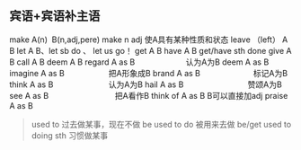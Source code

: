 ## 宾语+宾语补主语
make A(n)  B(n,adj,pere)
make n adj 使A具有某种性质和状态
leave （left） A B
let A B、let sb do 、 let us go！
get A B
have A B
get/have sth done
give A B
call A B
deem A B
regard A as B                       认为A为B
deem A as B
imagine A as B                    把A形象成B
brand A as B                        标记A为B
think A as B                         认为A为B
hail A as B                             赞颂A为B
see A as B                              把A看作B
think of A as B
B可以直接加adj
praise A as B

> used to 过去做某事，现在不做
> be used to do 被用来去做
> be/get used to doing sth 习惯做某事